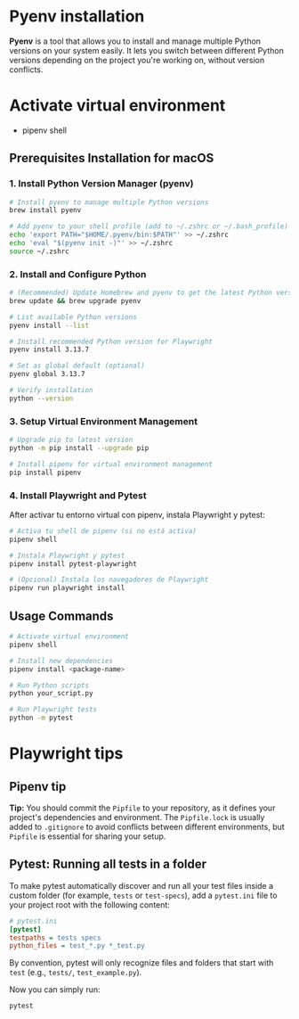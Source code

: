 # Pyenv installation

**Pyenv** is a tool that allows you to install and manage multiple Python versions on your system easily. It lets you switch between different Python versions depending on the project you're working on, without version conflicts.

# Activate virtual environment
 - pipenv shell

## Prerequisites Installation for macOS

### 1. Install Python Version Manager (pyenv)
```sh
# Install pyenv to manage multiple Python versions
brew install pyenv

# Add pyenv to your shell profile (add to ~/.zshrc or ~/.bash_profile)
echo 'export PATH="$HOME/.pyenv/bin:$PATH"' >> ~/.zshrc
echo 'eval "$(pyenv init -)"' >> ~/.zshrc
source ~/.zshrc
```

### 2. Install and Configure Python
```sh
# (Recommended) Update Homebrew and pyenv to get the latest Python versions
brew update && brew upgrade pyenv

# List available Python versions
pyenv install --list

# Install recommended Python version for Playwright
pyenv install 3.13.7

# Set as global default (optional)
pyenv global 3.13.7

# Verify installation
python --version
```

### 3. Setup Virtual Environment Management
```sh
# Upgrade pip to latest version
python -m pip install --upgrade pip

# Install pipenv for virtual environment management
pip install pipenv
```

### 4. Install Playwright and Pytest
After activar tu entorno virtual con pipenv, instala Playwright y pytest:
```sh
# Activa tu shell de pipenv (si no está activa)
pipenv shell

# Instala Playwright y pytest
pipenv install pytest-playwright

# (Opcional) Instala los navegadores de Playwright
pipenv run playwright install
```
## Usage Commands
```sh
# Activate virtual environment
pipenv shell

# Install new dependencies
pipenv install <package-name>

# Run Python scripts
python your_script.py

# Run Playwright tests
python -m pytest
```

# Playwright tips

## Pipenv tip

**Tip:** You should commit the `Pipfile` to your repository, as it defines your project's dependencies and environment. The `Pipfile.lock` is usually added to `.gitignore` to avoid conflicts between different environments, but `Pipfile` is essential for sharing your setup.

## Pytest: Running all tests in a folder

To make pytest automatically discover and run all your test files inside a custom folder (for example, `tests` or `test-specs`), add a `pytest.ini` file to your project root with the following content:

```ini
# pytest.ini
[pytest]
testpaths = tests specs
python_files = test_*.py *_test.py
```

By convention, pytest will only recognize files and folders that start with `test` (e.g., `tests/`, `test_example.py`).

Now you can simply run:

```sh
pytest
```